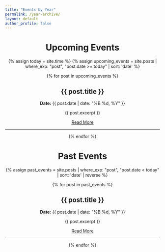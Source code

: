```yaml
---
title: "Events by Year"
permalink: /year-archive/
layout: default
author_profile: false
---
```



<div style="text-align: center; max-width: 800px; margin: 0 auto;">

# Upcoming Events

{% assign today = site.time %}
{% assign upcoming_events = site.posts | where_exp: "post", "post.date >= today" | sort: 'date' %}

{% for post in upcoming_events %}
  <h2>{{ post.title }}</h2>
  <p><strong>Date:</strong> {{ post.date | date: "%B %d, %Y" }}</p>
  <p>{{ post.excerpt }}</p>
  <a href="{{ post.url | relative_url }}">Read More</a>
  <hr>
{% endfor %}

# Past Events

{% assign past_events = site.posts | where_exp: "post", "post.date < today" | sort: 'date' | reverse %}

{% for post in past_events %}
  <h2>{{ post.title }}</h2>
  <p><strong>Date:</strong> {{ post.date | date: "%B %d, %Y" }}</p>
  <p>{{ post.excerpt }}</p>
  <a href="{{ post.url | relative_url }}">Read More</a>
  <hr>
{% endfor %}

</div>


